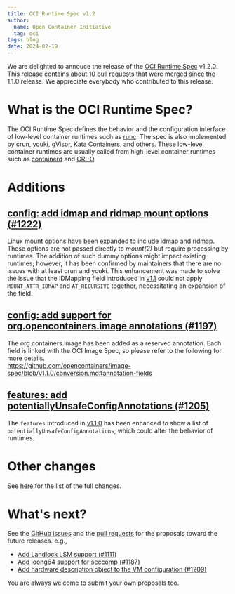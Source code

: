 ```yaml
---
title: OCI Runtime Spec v1.2
author:
  name: Open Container Initiative
  tag: oci
tags: blog
date: 2024-02-19
---
```


We are delighted to annouce the release of the [OCI Runtime Spec](https://github.com/opencontainers/runtime-spec) v1.2.0.
This release contains [about 10 pull requests](https://github.com/opencontainers/runtime-spec/milestone/19?closed=1) that were merged since the 1.1.0 release.
We appreciate everybody who contributed to this release.

# What is the OCI Runtime Spec?

The OCI Runtime Spec defines the behavior and the configuration interface of low-level container runtimes such as [runc](https://github.com/opencontainers/runc).
The spec is also implemented by [crun](https://github.com/containers/crun), [youki](https://github.com/containers/youki), [gVisor](https://gvisor.dev/),
[Kata Containers](https://katacontainers.io/), and others.
These low-level container runtimes are usually called from high-level container runtimes such as [containerd](https://containerd.io/) and [CRI-O](https://cri-o.io/).

# Additions

## [config: add idmap and ridmap mount options (#1222)](https://github.com/opencontainers/runtime-spec/pull/1222)

Linux mount options have been expanded to include idmap and ridmap. These options are not passed directly to _mount(2)_ but require processing by runtimes.
The addition of such dummy options might impact existing runtimes; however, it has been confirmed by maintainers that there are no issues with at least crun and youki.
This enhancement was made to solve the issue that the IDMapping field introduced in [v1.1](https://opencontainers.org/posts/blog/2023-07-21-oci-runtime-spec-v1-1/#config-add-idmapping-field-for-mount-point-1143httpsgithubcomopencontainersruntime-specpull1143) could not apply `MOUNT_ATTR_IDMAP` and `AT_RECURSIVE` together, necessitating an expansion of the field.

## [config: add support for org.opencontainers.image annotations (#1197)](https://github.com/opencontainers/runtime-spec/pull/1197)

The org.containers.image has been added as a reserved annotation. Each field is linked with the OCI Image Spec, so please refer to the following for more details.  
https://github.com/opencontainers/image-spec/blob/v1.1.0/conversion.md#annotation-fields

## [features: add potentiallyUnsafeConfigAnnotations (#1205)](https://github.com/opencontainers/runtime-spec/pull/1205)

The `features` introduced in [v1.1.0]((https://opencontainers.org/posts/blog/2023-07-21-oci-runtime-spec-v1-1/#config-add-idmapping-field-for-mount-point-1143httpsgithubcomopencontainersruntime-specpull1143)) has been enhanced to show a list of `potentiallyUnsafeConfigAnnotations`, which could alter the behavior of runtimes.

# Other changes

See [here](https://github.com/opencontainers/runtime-spec/pull/1242) for the list of the full changes.

# What's next?

See the [GitHub issues](https://github.com/opencontainers/runtime-spec/issues) and
the [pull requests](https://github.com/opencontainers/runtime-spec/pulls)
for the proposals toward the future releases.
e.g.,
- [Add Landlock LSM support (#1111)](https://github.com/opencontainers/runtime-spec/pull/1111)
- [Add loong64 support for seccomp (#1187)](https://github.com/opencontainers/runtime-spec/pull/1187)
- [Add hardware description object to the VM configuration (#1209)](https://github.com/opencontainers/runtime-spec/pull/1209)

You are always welcome to submit your own proposals too.
